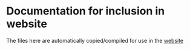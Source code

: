 # Documentation for inclusion in website

The files here are automatically copied/compiled for use in the
[website](https://www.cloud-foundations.org/Keymaster/DesignDoc.html)
